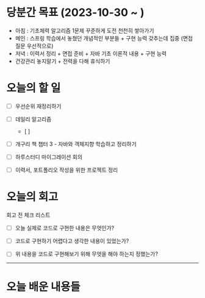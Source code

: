 
# 당분간 목표 (2023-10-30 ~ )
- 아침 : 기초체력 알고리즘 1문제 꾸준하게 도전 천천히 쌓아가기
- 메인 :  스프링 학습에서 놓쳤던 개념적인 부분들 + 구현 능력 갖추는데 집중 (면접 질문 우선적으로)
- 저녁 :  이력서 정리 + 면접 준비 + 자바 기초 이론적 내용 + 구현 능력
- 건강관리 놓지말기 + 전력을 다해 휴식하기

# 오늘의 할 일

- [ ] 우선순위 재정리하기
- [ ] 데일리 알고리즘
	- [ ] 
- [ ] 개구리 책 챕터 3 - 자바와 객체지향 학습하고 정리하기
- [ ] 하루스터디 마이그레이션 회의
- [ ] 이력서, 포트폴리오 작성을 위한 프로젝트 정리


# 오늘의 회고

회고 전 체크 리스트
- [ ] 오늘 실제로 코드로 구현한 내용은 무엇인가?
- [ ] 코드로 구현하기 어렵다고 생각한 내용이 있었는가?
- [ ] 위 내용을 코드로 구현해보기 위해 무엇을 해야 하는지 정했는가?




---
# 오늘 배운 내용들


